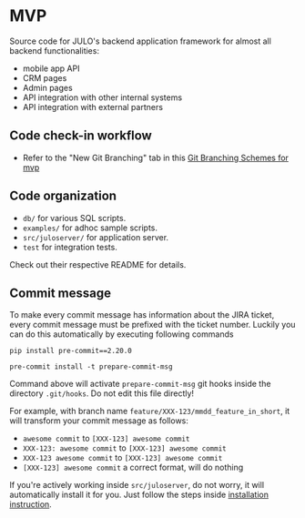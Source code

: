 # MVP

Source code for JULO's backend application framework for almost all backend functionalities:
* mobile app API
* CRM pages
* Admin pages
* API integration with other internal systems
* API integration with external partners

## Code check-in workflow
* Refer to the "New Git Branching" tab in this [Git Branching Schemes for mvp](https://app.diagrams.net/#G1vP4RAuhbfI-KkcBldcjj5VYIIhv8yW5x#%7B%22pageId%22%3A%22zIOwODEauE28Zps54nt9%22%7D)

## Code organization

* `db/` for various SQL scripts.
* `examples/` for adhoc sample scripts.
* `src/juloserver/` for application server.
* `test` for integration tests.

Check out their respective README for details.

## Commit message

To make every commit message has information about the JIRA ticket, every commit message
must be prefixed with the ticket number. Luckily you can do this automatically by 
executing following commands

```shell
pip install pre-commit==2.20.0

pre-commit install -t prepare-commit-msg
```
Command above will activate `prepare-commit-msg` git hooks inside the directory `.git/hooks`.
Do not edit this file directly!

For example, with branch name `feature/XXX-123/mmdd_feature_in_short`, it will transform your commit message as follows:

- `awesome commit` to `[XXX-123] awesome commit`
- `XXX-123: awesome commit` to `[XXX-123] awesome commit`
- `XXX-123 awesome commit` to `[XXX-123] awesome commit`
- `[XXX-123] awesome commit` a correct format, will do nothing

If you're actively working inside `src/juloserver`, do not worry, it will automatically
install it for you. Just follow the steps inside [installation instruction](./src/juloserver/README.md).
